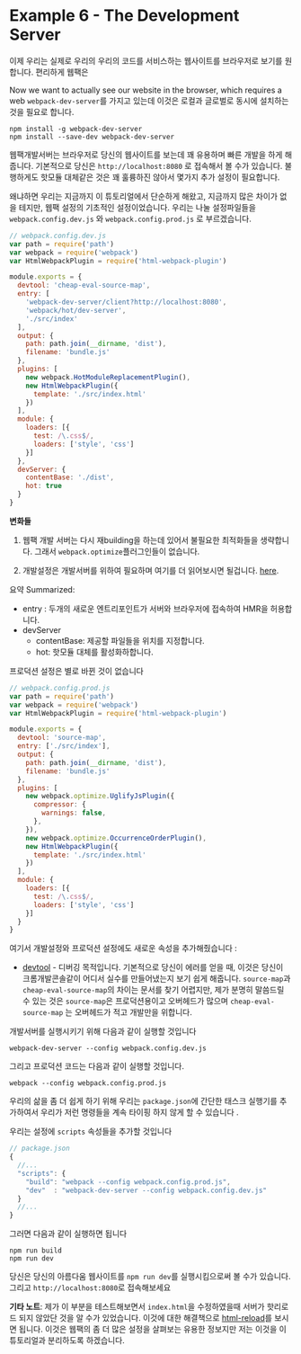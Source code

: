 # Example 6 - The Development Server

이제 우리는 실제로 우리의 우리의 코드를 서비스하는 웹사이트를 브라우저로 보기를 원합니다. 편리하게 웹팩은 

Now we want to actually see our website in the browser, which requires a web  `webpack-dev-server`를 가지고 있는데 이것은 로컬과 글로벌로 동시에 설치하는 것을 필요로 합니다. 

    npm install -g webpack-dev-server
    npm install --save-dev webpack-dev-server

웹팩개발서버는 브라우저로 당신의 웹사이트를 보는데 꽤 유용하며 빠른 개발을 하게 해줍니다. 기본적으로 당신은 `http://localhost:8080` 로 접속해서 볼 수가 있습니다. 불행하게도 핫모듈 대체같은 것은 꽤 훌륭하진 않아서 몇가지 추가 설정이 필요합니다. 

왜냐하면 우리는 지금까지 이 튜토리얼에서 단순하게 해왔고, 지금까지 많은 차이가 없을 테지만, 웹팩 설정의 기초적인 설정이었습니다. 우리는 나눌 설정파일들을 `webpack.config.dev.js` 와 `webpack.config.prod.js` 로 부르겠습니다. 

```javascript
// webpack.config.dev.js
var path = require('path')
var webpack = require('webpack')
var HtmlWebpackPlugin = require('html-webpack-plugin')

module.exports = {
  devtool: 'cheap-eval-source-map',
  entry: [
    'webpack-dev-server/client?http://localhost:8080',
    'webpack/hot/dev-server',
    './src/index'
  ],
  output: {
    path: path.join(__dirname, 'dist'),
    filename: 'bundle.js'
  },
  plugins: [
    new webpack.HotModuleReplacementPlugin(),
    new HtmlWebpackPlugin({
      template: './src/index.html'
    })
  ],
  module: {
    loaders: [{
      test: /\.css$/,
      loaders: ['style', 'css']
    }]
  },
  devServer: {
    contentBase: './dist',
    hot: true
  }
}
```


**변화들**

1. 웹팩 개발 서버는 다시 재building을 하는데 있어서 불필요한 최적화들을 생략합니다. 그래서  `webpack.optimize`플러그인들이 없습니다. 

2. 개발설정은 개발서버를  위하여 필요하며 여기를 더 읽어보시면 될겁니다. 
[here](https://webpack.github.io/docs/webpack-dev-server.html).

요약 Summarized:

* entry : 두개의 새로운 엔트리포인트가 서버와 브라우저에 접속하여 HMR을 허용합니다. 
* devServer
  * contentBase: 제공할 파일들을 위치를 지정합니다. 
  * hot: 핫모듈 대체를 활성화하합니다. 

프로덕션 설정은 별로 바뀐 것이 없습니다

```javascript
// webpack.config.prod.js
var path = require('path')
var webpack = require('webpack')
var HtmlWebpackPlugin = require('html-webpack-plugin')

module.exports = {
  devtool: 'source-map',
  entry: ['./src/index'],
  output: {
    path: path.join(__dirname, 'dist'),
    filename: 'bundle.js'
  },
  plugins: [
    new webpack.optimize.UglifyJsPlugin({
      compressor: {
        warnings: false,
      },
    }),
    new webpack.optimize.OccurrenceOrderPlugin(),
    new HtmlWebpackPlugin({
      template: './src/index.html'
    })
  ],
  module: {
    loaders: [{
      test: /\.css$/,
      loaders: ['style', 'css']
    }]
  }
}
```

여기서 개발설정와 프로덕션 설정에도 새로운 속성을 추가해줬습니다 : 

* [devtool](https://webpack.github.io/docs/configuration.html#devtool) - 디버깅 목적입니다.
기본적으로 당신이 에러를 얻을 때, 이것은 당신이 크롬개발콘솔같이 어디서 실수를 만들어냈는지 보기 쉽게 해줍니다. 
`source-map`과 `cheap-eval-source-map`의 차이는 문서를 찾기 어렵지만, 제가 분명히 말씀드릴 수 있는 것은 `source-map`은 프로덕션용이고 오버헤드가 많으며 `cheap-eval-source-map` 는 오버헤드가 적고 개발만을 위합니다.

개발서버를 실행시키기 위해 다음과 같이 실행할 것입니다

    webpack-dev-server --config webpack.config.dev.js

그리고 프로덕션 코드는 다음과 같이 실행할 것입니다. 

    webpack --config webpack.config.prod.js


우리의 삶을 좀 더 쉽게 하기 위해 우리는 `package.json`에 간단한 태스크 실행기를 추가하여서 우리가 저런 명령들을 계속 타이핑 하지 않게 할 수 있습니다 .

우리는 설정에 `scripts` 속성들을 추가할 것입니다


```javascript
// package.json
{
  //...
  "scripts": {
    "build": "webpack --config webpack.config.prod.js",
    "dev"  : "webpack-dev-server --config webpack.config.dev.js"
  }
  //...
}
```

그러면 다음과 같이 실행하면 됩니다

```
npm run build
npm run dev
```

당신은 당신의 아름다움 웹사이트를 `npm run dev`를 실행시킴으로써 볼 수가 있습니다. 그리고 `http://localhost:8080`로 접속해보세요

**기타 노트**: 제가 이 부분을 테스트해보면서 `index.html`을 수정하였을때 서버가 핫리로드 되지 않았단 것을 알 수가 있었습니다. 이것에 대한 해결책으로 [html-reload](https://github.com/AriaFallah/WebpackTutorial/tree/master/ko-arahansa/part1/html-reload)를 보시면 됩니다. 이것은 웹팩의 좀 더 많은 설정을 살펴보는 유용한 정보지만 저는 이것을 이 튜토리얼과 분리하도록 하겠습니다. 